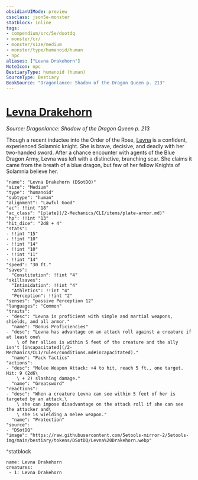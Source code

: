 ```yaml
---
obsidianUIMode: preview
cssclass: json5e-monster
statblock: inline
tags:
- compendium/src/5e/dsotdq
- monster/cr/
- monster/size/medium
- monster/type/humanoid/human
- npc
aliases: ["Levna Drakehorn"]
NoteIcon: npc
BestiaryType: humanoid (human)
SourceType: Bestiary
BookSource: "Dragonlance: Shadow of the Dragon Queen p. 213"
---
```

# [Levna Drakehorn](2-Mechanics/CLI/bestiary/npc/levna-drakehorn-dsotdq.md)
*Source: Dragonlance: Shadow of the Dragon Queen p. 213*  

Though a recent inductee into the Order of the Rose, [Levna](/2-Mechanics/CLI/bestiary/npc/levna-drakehorn-dsotdq.md) is a confident, experienced Solamnic knight. She is brave, decisive, and deadly with her two-handed sword. After a chance encounter with agents of the Blue Dragon Army, Levna was left with a distinctive, branching scar. She claims it came from the breath of a blue dragon, but few of her fellow Knights of Solamnia believe her.

```statblock
"name": "Levna Drakehorn (DSotDQ)"
"size": "Medium"
"type": "humanoid"
"subtype": "human"
"alignment": "Lawful Good"
"ac": !!int "18"
"ac_class": "[plate](/2-Mechanics/CLI/items/plate-armor.md)"
"hp": !!int "13"
"hit_dice": "2d8 + 4"
"stats":
- !!int "15"
- !!int "10"
- !!int "14"
- !!int "10"
- !!int "11"
- !!int "14"
"speed": "30 ft."
"saves":
  "Constitution": !!int "4"
"skillsaves":
  "Intimidation": !!int "4"
  "Athletics": !!int "4"
  "Perception": !!int "2"
"senses": "passive Perception 12"
"languages": "Common"
"traits":
- "desc": "Levna is proficient with simple and martial weapons, shields, and all armor."
  "name": "Bonus Proficiencies"
- "desc": "Levna has advantage on an attack roll against a creature if at least one\
    \ of her allies is within 5 feet of the creature and the ally isn't [incapacitated](/2-Mechanics/CLI/rules/conditions.md#incapacitated)."
  "name": "Pack Tactics"
"actions":
- "desc": "Melee Weapon Attack: +4 to hit, reach 5 ft., one target. Hit: 9 (2d6\
    \ + 2) slashing damage."
  "name": "Greatsword"
"reactions":
- "desc": "When a creature Levna can see within 5 feet of her is targeted by an attack,\
    \ she can impose disadvantage on the attack roll if she can see the attacker and\
    \ she is wielding a melee weapon."
  "name": "Protection"
"source":
- "DSotDQ"
"image": "https://raw.githubusercontent.com/5etools-mirror-2/5etools-img/main/bestiary/tokens/DSotDQ/Levna%20Drakehorn.webp"
```
^statblock

```encounter-table
name: Levna Drakehorn
creatures:
 - 1: Levna Drakehorn
```